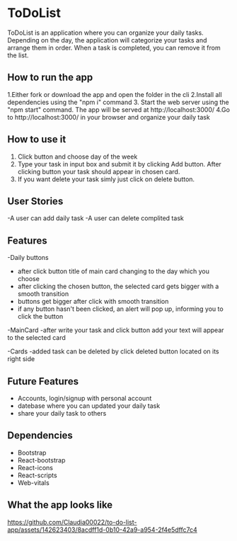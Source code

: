 



# ToDoList 
ToDoList is an application where you can organize your daily tasks. Depending on the day, the application will categorize your tasks and arrange them in order. When a task is completed, you can remove it from the list.

## How to run the app
1.Either fork or download the app and open the folder in the cli
2.Install all dependencies using the "npm i" command
3. Start the web server using the "npm start" command. The app will be served at http://localhost:3000/
4.Go to http://localhost:3000/ in your browser and organize your daily task

## How to use it
1. Click button and choose day of the week
2. Type your task in input box and submit it by clicking Add button. After clicking button your task should appear in chosen card.
3. If you want delete your task simly just click on delete button.

## User Stories
-A user can add daily task
-A user can delete complited task

## Features
-Daily buttons
 - after click button title of main card changing to the day which you choose
 - after clicking the chosen button, the selected card gets bigger with a smooth transition
 - buttons get bigger after click with smooth transition
 - if any button hasn't been clicked, an alert will pop up, informing you to click the button

-MainCard
 -after write your task and click button add your text will appear to the selected card

-Cards
 -added task can be deleted by click deleted button located on its right side 

 ## Future Features
 - Accounts, login/signup with personal account
 - datebase where you can updated your daily task
 - share your daily task to others

## Dependencies
  - Bootstrap
  - React-bootstrap
  - React-icons
  - React-scripts
  - Web-vitals

## What the app looks like

https://github.com/Claudia00022/to-do-list-app/assets/142623403/8acdff1d-0b10-42a9-a954-2f4e5dffc7c4

    
    
    






